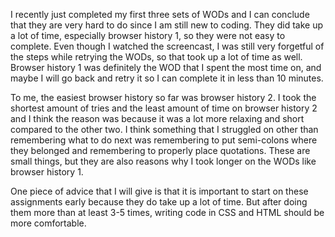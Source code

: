 I recently just completed my first three sets of WODs and I can conclude that they are very hard to do since I am still new to coding. They did take up a lot of time, especially browser history 1, so they were not easy to complete. Even though I watched the screencast, I was still very forgetful of the steps while retrying the WODs, so that took up a lot of time as well. Browser history 1 was definitely the WOD that I spent the most time on, and maybe I will go back and retry it so I can complete it in less than 10 minutes.

To me, the easiest browser history so far was browser history 2. I took the shortest amount of tries and the least amount of time on browser history 2 and I think the reason was because it was a lot more relaxing and short compared to the other two. I think something that I struggled on other than remembering what to do next was remembering to put semi-colons where they belonged and remembering to properly place quotations. These are small things, but they are also reasons why I took longer on the WODs like browser history 1.

One piece of advice that I will give is that it is important to start on these assignments early because they do take up a lot of time. But after doing them more than at least 3-5 times, writing code in CSS and HTML should be more comfortable.
